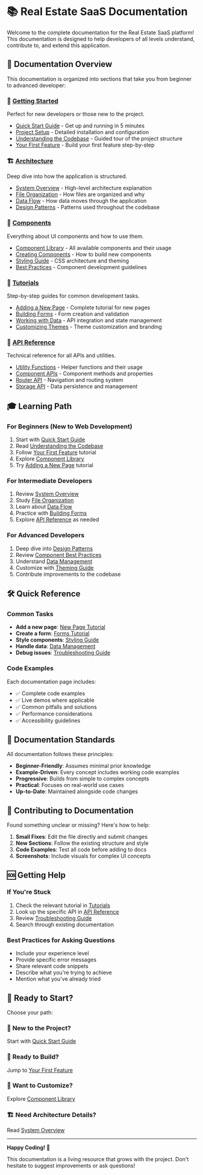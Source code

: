 # 📚 Real Estate SaaS Documentation

Welcome to the complete documentation for the Real Estate SaaS platform! This documentation is designed to help developers of all levels understand, contribute to, and extend this application.

## 🎯 Documentation Overview

This documentation is organized into sections that take you from beginner to advanced developer:

### 🚀 [Getting Started](./getting-started/)
Perfect for new developers or those new to the project.
- [Quick Start Guide](./getting-started/quick-start.md) - Get up and running in 5 minutes
- [Project Setup](./getting-started/setup.md) - Detailed installation and configuration
- [Understanding the Codebase](./getting-started/codebase-tour.md) - Guided tour of the project structure
- [Your First Feature](./getting-started/first-feature.md) - Build your first feature step-by-step

### 🏗️ [Architecture](./architecture/)
Deep dive into how the application is structured.
- [System Overview](./architecture/overview.md) - High-level architecture explanation
- [File Organization](./architecture/file-structure.md) - How files are organized and why
- [Data Flow](./architecture/data-flow.md) - How data moves through the application
- [Design Patterns](./architecture/patterns.md) - Patterns used throughout the codebase

### 🧩 [Components](./components/)
Everything about UI components and how to use them.
- [Component Library](./components/library.md) - All available components and their usage
- [Creating Components](./components/creating.md) - How to build new components
- [Styling Guide](./components/styling.md) - CSS architecture and theming
- [Best Practices](./components/best-practices.md) - Component development guidelines

### 📖 [Tutorials](./tutorials/)
Step-by-step guides for common development tasks.
- [Adding a New Page](./tutorials/new-page.md) - Complete tutorial for new pages
- [Building Forms](./tutorials/forms.md) - Form creation and validation
- [Working with Data](./tutorials/data-management.md) - API integration and state management
- [Customizing Themes](./tutorials/theming.md) - Theme customization and branding

### 🔌 [API Reference](./api/)
Technical reference for all APIs and utilities.
- [Utility Functions](./api/utilities.md) - Helper functions and their usage
- [Component APIs](./api/components.md) - Component methods and properties
- [Router API](./api/router.md) - Navigation and routing system
- [Storage API](./api/storage.md) - Data persistence and management

## 🎓 Learning Path

### For Beginners (New to Web Development)
1. Start with [Quick Start Guide](./getting-started/quick-start.md)
2. Read [Understanding the Codebase](./getting-started/codebase-tour.md)
3. Follow [Your First Feature](./getting-started/first-feature.md) tutorial
4. Explore [Component Library](./components/library.md)
5. Try [Adding a New Page](./tutorials/new-page.md) tutorial

### For Intermediate Developers
1. Review [System Overview](./architecture/overview.md)
2. Study [File Organization](./architecture/file-structure.md)
3. Learn about [Data Flow](./architecture/data-flow.md)
4. Practice with [Building Forms](./tutorials/forms.md)
5. Explore [API Reference](./api/) as needed

### For Advanced Developers
1. Deep dive into [Design Patterns](./architecture/patterns.md)
2. Review [Component Best Practices](./components/best-practices.md)
3. Understand [Data Management](./tutorials/data-management.md)
4. Customize with [Theming Guide](./tutorials/theming.md)
5. Contribute improvements to the codebase

## 🛠️ Quick Reference

### Common Tasks
- **Add a new page**: [New Page Tutorial](./tutorials/new-page.md)
- **Create a form**: [Forms Tutorial](./tutorials/forms.md)
- **Style components**: [Styling Guide](./components/styling.md)
- **Handle data**: [Data Management](./tutorials/data-management.md)
- **Debug issues**: [Troubleshooting Guide](./getting-started/troubleshooting.md)

### Code Examples
Each documentation page includes:
- ✅ Complete code examples
- ✅ Live demos where applicable
- ✅ Common pitfalls and solutions
- ✅ Performance considerations
- ✅ Accessibility guidelines

## 📝 Documentation Standards

All documentation follows these principles:
- **Beginner-Friendly**: Assumes minimal prior knowledge
- **Example-Driven**: Every concept includes working code examples
- **Progressive**: Builds from simple to complex concepts
- **Practical**: Focuses on real-world use cases
- **Up-to-Date**: Maintained alongside code changes

## 🤝 Contributing to Documentation

Found something unclear or missing? Here's how to help:

1. **Small Fixes**: Edit the file directly and submit changes
2. **New Sections**: Follow the existing structure and style
3. **Code Examples**: Test all code before adding to docs
4. **Screenshots**: Include visuals for complex UI concepts

## 🆘 Getting Help

### If You're Stuck
1. Check the relevant tutorial in [Tutorials](./tutorials/)
2. Look up the specific API in [API Reference](./api/)
3. Review [Troubleshooting Guide](./getting-started/troubleshooting.md)
4. Search through existing documentation

### Best Practices for Asking Questions
- Include your experience level
- Provide specific error messages
- Share relevant code snippets
- Describe what you're trying to achieve
- Mention what you've already tried

## 🚀 Ready to Start?

Choose your path:

### 👋 **New to the Project?**
Start with [Quick Start Guide](./getting-started/quick-start.md)

### 🔧 **Ready to Build?**
Jump to [Your First Feature](./getting-started/first-feature.md)

### 🎨 **Want to Customize?**
Explore [Component Library](./components/library.md)

### 🏗️ **Need Architecture Details?**
Read [System Overview](./architecture/overview.md)

---

**Happy Coding! 🎉**

This documentation is a living resource that grows with the project. Don't hesitate to suggest improvements or ask questions!
